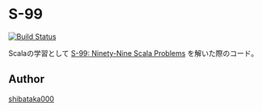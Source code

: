 # S-99

[![Build Status](https://travis-ci.org/shibataka000/s-99.svg?branch=master)](https://travis-ci.org/shibataka000/s-99)

Scalaの学習として [S-99: Ninety-Nine Scala Problems](http://aperiodic.net/phil/scala/s-99/) を解いた際のコード。

## Author

[shibataka000](https://github.com/shibataka000)
